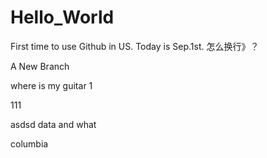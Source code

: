 # Hello_World



First time to use Github in US.
Today is Sep.1st.
怎么换行》？

A New Branch


where is my guitar
1

111


asdsd
data and what  

columbia
